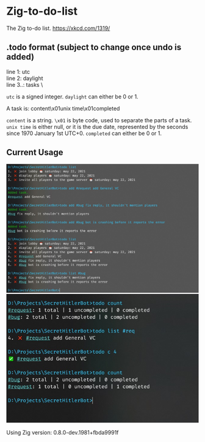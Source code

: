 # Zig-to-do-list
The Zig to-do list. https://xkcd.com/1319/

## .todo format (subject to change once undo is added)
line 1: utc \
line 2: daylight \
line 3..: tasks \

`utc` is a signed integer.
`daylight` can either be 0 or 1.

A task is: content\x01unix time\x01completed

`content` is a string. `\x01` is byte code, used to separate the parts of a task. `unix time` is either null, or it is the due date, represented by the seconds since 1970 January 1st UTC+0. `completed` can either be 0 or 1.

## Current Usage
![Screenshot 1](img/First.jpg)
![Screenshot 2](img/Second.jpg)

Using Zig version: 0.8.0-dev.1981+fbda9991f
